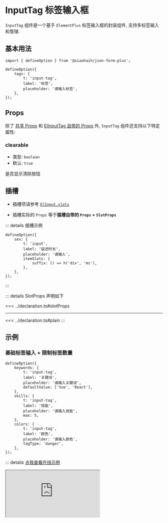 # InputTag 标签输入框

`InputTag` 组件是一个基于 `ElementPlus` 标签输入框的封装组件, 支持多标签输入和管理.

## 基本用法

```tsx
import { defineOption } from '@xiaohaih/json-form-plus';

defineOption({
    tags: {
        t: 'input-tag',
        label: '标签',
        placeholder: '请输入标签',
    },
});
```

## Props

除了 [共享 Props](../shares/share-props.md) 和 [ElInputTag 自带的 Props](https://element-plus.org/zh-CN/component/input-tag.html#%E5%B1%9E%E6%80%A7) 外, `InputTag` 组件还支持以下特定属性:

### clearable

- 类型: `boolean`
- 默认: `true`

是否显示清除按钮

## 插槽

- 插槽项请参考 [`ElInput.slots`](https://element-plus.org/zh-CN/component/input-tag.html#slots)

- 插槽实际的 `Props` 等于**插槽自带的 `Props` + `SlotProps`**

::: details 插槽示例

```tsx
defineOption({
    sex: {
        t: 'input',
        label: '延迟时长',
        placeholder: '请输入',
        itemSlots: {
            suffix: () => h('div', 'ms'),
        },
    },
});
```

:::

::: details SlotProps 声明如下

<<< ../declaration.ts#slotProps

---

<<< ../declaration.ts#plain
:::

## 示例

<script setup>
import Iframe from '../../vue-components/iframe.vue';
</script>

### 基础标签输入 + 限制标签数量

```tsx
defineOption({
    keywords: {
        t: 'input-tag',
        label: '关键词',
        placeholder: '请输入关键词',
        defaultValue: ['Vue', 'React'],
    },
    skills: {
        t: 'input-tag',
        label: '技能',
        placeholder: '请输入技能',
        max: 5,
    },
    colors: {
        t: 'input-tag',
        label: '颜色',
        placeholder: '请输入颜色',
        tagType: 'danger',
    },
});
```

::: details [点我查看在线示例](https://code.juejin.cn/pen/7543945281654489098)

<Iframe src="https://code.juejin.cn/pen/7543945281654489098" />
:::

### 自定义标签样式 + 插槽

```tsx
defineOption({
    colors: {
        t: 'input-tag',
        label: '颜色',
        placeholder: '请输入颜色',
        tagType: 'danger',
        itemSlots: {
            tag: ({ value }) => h('div', [h('span', 'prefix-'), h('span', value)]),
        },
    },
});
```

::: details [点我查看在线示例](https://code.juejin.cn/pen/7544932194788376616)

<Iframe src="https://code.juejin.cn/pen/7544932194788376616" />
:::

## 注意事项

1. 支持 `ElFormItem` 组件所有的 `Props`
2. 支持 `ElInputTag` 组件所有的 `Props`

::: info tips: 当 `ElFormItem` 组件与 `InputTag` 组件的 `Props` 冲突时

- 可通过 `formItemProps` 将属性传递给 `ElFormItem`

- 可通过 `staticProps` 将属性传递给 `InputTag`

:::
